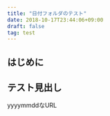 ```yaml
---
title: "日付フォルダのテスト"
date: 2018-10-17T23:44:06+09:00
draft: false
tag: test
---
```


## はじめに

## テスト見出し

yyyymmddなURL
